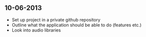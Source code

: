 ## 10-06-2013 ##
* Set up project in a private github repository
* Outline what the application should be able to do (features etc.)
* Look into audio libraries
